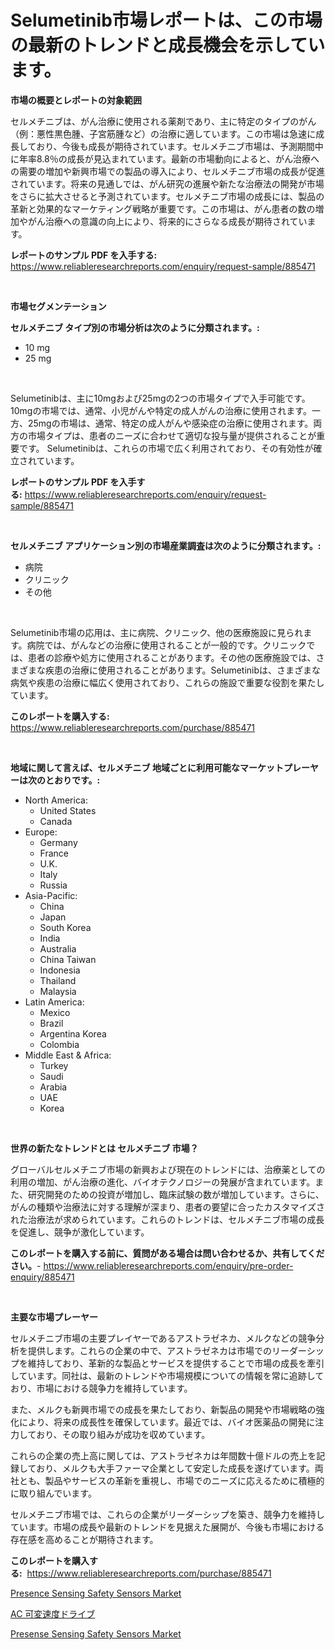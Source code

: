 <p><h1>Selumetinib市場レポートは、この市場の最新のトレンドと成長機会を示しています。</h1></p><p><strong>市場の概要とレポートの対象範囲</strong></p>
<p><p>セルメチニブは、がん治療に使用される薬剤であり、主に特定のタイプのがん（例：悪性黒色腫、子宮筋腫など）の治療に適しています。この市場は急速に成長しており、今後も成長が期待されています。セルメチニブ市場は、予測期間中に年率8.8％の成長が見込まれています。最新の市場動向によると、がん治療への需要の増加や新興市場での製品の導入により、セルメチニブ市場の成長が促進されています。将来の見通しでは、がん研究の進展や新たな治療法の開発が市場をさらに拡大させると予測されています。セルメチニブ市場の成長には、製品の革新と効果的なマーケティング戦略が重要です。この市場は、がん患者の数の増加やがん治療への意識の向上により、将来的にさらなる成長が期待されています。</p></p>
<p><strong>レポートのサンプル PDF を入手する:</strong> <a href="https://www.reliableresearchreports.com/enquiry/request-sample/885471">https://www.reliableresearchreports.com/enquiry/request-sample/885471</a></p>
<p>&nbsp;</p>
<p><strong>市場セグメンテーション</strong></p>
<p><strong>セルメチニブ タイプ別の市場分析は次のように分類されます。:</strong></p>
<p><ul><li>10 mg</li><li>25 mg</li></ul></p>
<p>&nbsp;</p>
<p><p>Selumetinibは、主に10mgおよび25mgの2つの市場タイプで入手可能です。10mgの市場では、通常、小児がんや特定の成人がんの治療に使用されます。一方、25mgの市場は、通常、特定の成人がんや感染症の治療に使用されます。両方の市場タイプは、患者のニーズに合わせて適切な投与量が提供されることが重要です。 Selumetinibは、これらの市場で広く利用されており、その有効性が確立されています。</p></p>
<p><strong>レポートのサンプル PDF を入手する:</strong>&nbsp;<a href="https://www.reliableresearchreports.com/enquiry/request-sample/885471">https://www.reliableresearchreports.com/enquiry/request-sample/885471</a></p>
<p>&nbsp;</p>
<p><strong> セルメチニブ アプリケーション別の市場産業調査は次のように分類されます。:</strong></p>
<p><ul><li>病院</li><li>クリニック</li><li>その他</li></ul></p>
<p>&nbsp;</p>
<p><p>Selumetinib市場の応用は、主に病院、クリニック、他の医療施設に見られます。病院では、がんなどの治療に使用されることが一般的です。クリニックでは、患者の診療や処方に使用されることがあります。その他の医療施設では、さまざまな疾患の治療に使用されることがあります。Selumetinibは、さまざまな病気や疾患の治療に幅広く使用されており、これらの施設で重要な役割を果たしています。</p></p>
<p><strong>このレポートを購入する:</strong>&nbsp; <a href="https://www.reliableresearchreports.com/purchase/885471">https://www.reliableresearchreports.com/purchase/885471</a></p>
<p>&nbsp;</p>
<p><strong>地域に関して言えば、セルメチニブ 地域ごとに利用可能なマーケットプレーヤーは次のとおりです。:</strong></p>
<p><ul>
    <li>
        North America:
        <ul>
            <li>United States</li>
            <li>Canada</li>
        </ul>
    </li>
    <li>
        Europe:
        <ul>
            <li>Germany</li>
            <li>France</li>
            <li>U.K.</li>
            <li>Italy</li>
            <li>Russia</li>
        </ul>
    </li>
    <li>
        Asia-Pacific:
        <ul>
            <li>China</li>
            <li>Japan</li>
            <li>South Korea</li>
            <li>India</li>
            <li>Australia</li>
            <li>China Taiwan</li>
            <li>Indonesia</li>
            <li>Thailand</li>
            <li>Malaysia</li>
        </ul>
    </li>
    <li>
        Latin America:
        <ul>
            <li>Mexico</li>
            <li>Brazil</li>
            <li>Argentina Korea</li>
            <li>Colombia</li>
        </ul>
    </li>
    <li>
        Middle East & Africa:
        <ul>
            <li>Turkey</li>
            <li>Saudi</li>
            <li>Arabia</li>
            <li>UAE</li>
            <li>Korea</li>
        </ul>
    </li>
    </ul></p>
<p>&nbsp;</p>
<p><strong>世界の新たなトレンドとは セルメチニブ 市場？</strong></p>
<p><p>グローバルセルメチニブ市場の新興および現在のトレンドには、治療薬としての利用の増加、がん治療の進化、バイオテクノロジーの発展が含まれています。また、研究開発のための投資が増加し、臨床試験の数が増加しています。さらに、がんの種類や治療法に対する理解が深まり、患者の要望に合ったカスタマイズされた治療法が求められています。これらのトレンドは、セルメチニブ市場の成長を促進し、競争が激化しています。</p></p>
<p><strong>このレポートを購入する前に、質問がある場合は問い合わせるか、共有してください。</strong>- <a href="https://www.reliableresearchreports.com/enquiry/pre-order-enquiry/885471">https://www.reliableresearchreports.com/enquiry/pre-order-enquiry/885471</a></p>
<p>&nbsp;</p>
<p><strong>主要な市場プレーヤー</strong></p>
<p><p>セルメチニブ市場の主要プレイヤーであるアストラゼネカ、メルクなどの競争分析を提供します。これらの企業の中で、アストラゼネカは市場でのリーダーシップを維持しており、革新的な製品とサービスを提供することで市場の成長を牽引しています。同社は、最新のトレンドや市場規模についての情報を常に追跡しており、市場における競争力を維持しています。</p><p>また、メルクも新興市場での成長を果たしており、新製品の開発や市場戦略の強化により、将来の成長性を確保しています。最近では、バイオ医薬品の開発に注力しており、その取り組みが成功を収めています。</p><p>これらの企業の売上高に関しては、アストラゼネカは年間数十億ドルの売上を記録しており、メルクも大手ファーマ企業として安定した成長を遂げています。両社とも、製品やサービスの革新を重視し、市場でのニーズに応えるために積極的に取り組んでいます。</p><p>セルメチニブ市場では、これらの企業がリーダーシップを築き、競争力を維持しています。市場の成長や最新のトレンドを見据えた展開が、今後も市場における存在感を高めることが期待されます。</p></p>
<p><strong>このレポートを購入する:</strong>&nbsp;&nbsp;<a href="https://www.reliableresearchreports.com/purchase/885471">https://www.reliableresearchreports.com/purchase/885471</a></p>
<p><p><a href="https://issuu.com/reportprime-2/docs/presence-sensing-safety-sensors-market-size-2030.p">Presence Sensing Safety Sensors Market</a></p><p><a href="https://github.com/mohamedbakry57/Market-Research-Report-List-3/blob/main/91052234842.md">AC 可変速度ドライブ</a></p><p><a href="https://issuu.com/reportprime-2/docs/presense-sensing-safety-sensors-market-size-2030.p">Presense Sensing Safety Sensors Market</a></p></p>